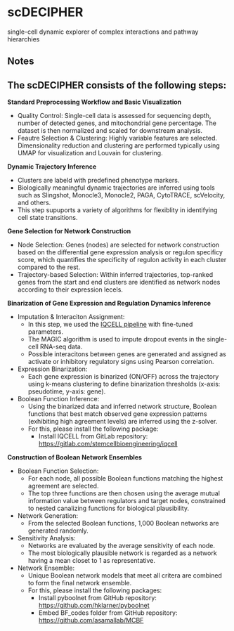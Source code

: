 # scDECIPHER
single-cell dynamic explorer of complex interactions and pathway hierarchies


## Notes
## The scDECIPHER consists of the following steps: 

**Standard Preprocessing Workflow and Basic Visualization**
<br />
+ Quality Control: Single-cell data is assessed for sequencing depth, number of detected genes, and mitochondrial gene percentage. The dataset is then normalized and scaled for downstream analysis.
+ Feautre Selection & Clustering: Highly variable features are selected. Dimensionality reduction and clustering are performed typically using UMAP for visualization and Louvain for clustering.



**Dynamic Trajectory Inference**
<br />
+ Clusters are labeld with predefined phenotype markers.
+ Biologically meaningful dynamic trajectories are inferred using tools such as Slingshot, Monocle3, Monocle2, PAGA, CytoTRACE, scVelocity, and others.
+ This step supuports a variety of algorithms for flexiblity in identifying cell state transitions.



**Gene Selection for Network Construction**
<br />
+ Node Selection: Genes (nodes) are selected for network construction based on the differential gene expression analysis or regulon specificy score, which quantifies the specificity of regulon activity in each cluster compared to the rest.
+ Trajectory-based Selection: Within inferred trajectories, top-ranked genes from the start and end clusters are identified as network nodes according to their expression lecels.



**Binarization of Gene Expression and Regulation Dynamics Inference**
<br />
+ Imputation & Interaciton Assignment:
  + In this step, we used the [IQCELL pipeline](https://gitlab.com/stemcellbioengineering/iqcell) with fine-tuned parameters.
  + The MAGIC algorithm is used to impute dropout events in the single-cell RNA-seq data.
  + Possible interacitons between genes are generated and assigned as activate or inhibitory regulatory signs using Pearson correlation.
+ Expression Binarization:
  + Each gene expression is binarized (ON/OFF) across the trajectory using k-means clustering to define binarization thresholds (x-axis: pseudotime, y-axis: gene).
+ Boolean Function Inference:
  + Using the binarized data and inferred network structure, Boolean functions that best match observed gene expression patterns (exhibiting high agreement levels) are inferred using the z-solver.
  + For this, please install the following package:
    + Install IQCELL from GitLab repository: https://gitlab.com/stemcellbioengineering/iqcell



**Construction of Boolean Network Ensembles**
<br />
+ Boolean Function Selection:
  + For each node, all possible Boolean functions matching the highest agreement are selected.
  + The top three functions are then chosen using the average mutual information value between regulators and target nodes, constrained to nested canalizing functions for biological plausibility.
+ Network Generation:
  + From the selected Boolean functions, 1,000 Boolean networks are generated randomly.
+ Sensitivity Analysis:
  + Networks are evaluated by the average sensitivity of each node.
  + The most biologically plausible network is regarded as a network having a mean closet to 1 as representative.
+ Network Ensemble:
  + Unique Boolean network models that meet all critera are combined to form the final network ensemble.
  + For this, please install the following packages:
    + Install pyboolnet from GitHub repository: https://github.com/hklarner/pyboolnet
    + Embed BF_codes folder from GitHub repository: https://github.com/asamallab/MCBF
